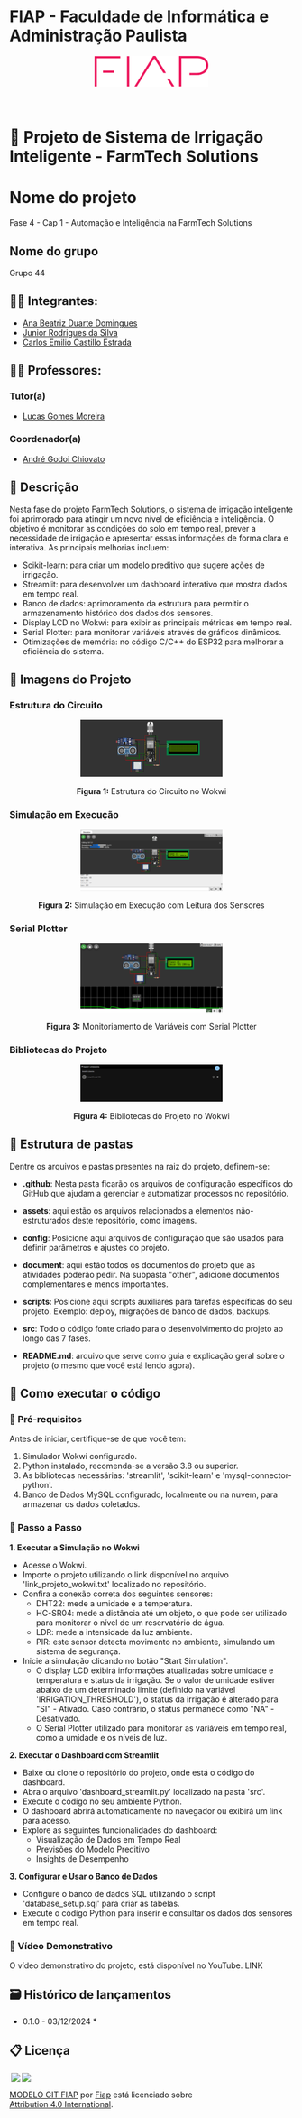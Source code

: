 # FIAP - Faculdade de Informática e Administração Paulista

<p align="center">
<a href= "https://www.fiap.com.br/"><img src="assets/logo-fiap.png" alt="FIAP - Faculdade de Informática e Admnistração Paulista" border="0" width=40% height=40%></a>
</p>

<br>

# 🌾 Projeto de Sistema de Irrigação Inteligente - FarmTech Solutions

# Nome do projeto
Fase 4 - Cap 1 - Automação e Inteligência na FarmTech Solutions

## Nome do grupo
Grupo 44

## 👨‍🎓 Integrantes: 
- <a href="https://www.linkedin.com/in/">Ana Beatriz Duarte Domingues</a>
- <a href="https://www.linkedin.com/in/jrsilva051/">Junior Rodrigues da Silva</a>
- <a href="https://www.linkedin.com/in/">Carlos Emilio Castillo Estrada</a>

## 👩‍🏫 Professores:
### Tutor(a) 
- <a href="https://www.linkedin.com/company/inova-fusca">Lucas Gomes Moreira</a>
### Coordenador(a)
- <a href="https://www.linkedin.com/company/inova-fusca">André Godoi Chiovato</a>


## 📜 Descrição
Nesta fase do projeto FarmTech Solutions, o sistema de irrigação inteligente foi aprimorado para atingir um novo nível de eficiência e inteligência. O objetivo é monitorar as condições do solo em tempo real, prever a necessidade de irrigação e apresentar essas informações de forma clara e interativa. As principais melhorias incluem:
- Scikit-learn: para criar um modelo preditivo que sugere ações de irrigação.
- Streamlit: para desenvolver um dashboard interativo que mostra dados em tempo real.
- Banco de dados: aprimoramento da estrutura para permitir o armazenamento histórico dos dados dos sensores.
- Display LCD no Wokwi: para exibir as principais métricas em tempo real.
- Serial Plotter: para monitorar variáveis através de gráficos dinâmicos.
- Otimizações de memória: no código C/C++ do ESP32 para melhorar a eficiência do sistema.


## 📸 Imagens do Projeto
### Estrutura do Circuito 

<p align="center">
  <img src="assets/project4.png" alt="Estrutura do Circuito" border="0" width="50%" height="50%">
</p>

<p align="center">
  <strong>Figura 1:</strong> Estrutura do Circuito no Wokwi
</p>

### Simulação em Execução

<p align="center">
  <img src="assets/simulation4.png" alt="Simulação em Execução" border="0" width="50%" height="50%">
</p>

<p align="center">
  <strong>Figura 2:</strong> Simulação em Execução com Leitura dos Sensores
</p>

### Serial Plotter

<p align="center">
  <img src="assets/serialplotter4.png" alt="Serial Plotter" border="0" width="50%" height="50%">
</p>

<p align="center">
  <strong>Figura 3:</strong> Monitoriamento de Variáveis com Serial Plotter
</p>

### Bibliotecas do Projeto

<p align="center">
  <img src="assets/library4.png" alt="Bibliotecas do Projeto" border="0" width="50%" height="50%">
</p>

<p align="center">
  <strong>Figura 4:</strong> Bibliotecas do Projeto no Wokwi
</p>

## 📁 Estrutura de pastas

Dentre os arquivos e pastas presentes na raiz do projeto, definem-se:

- <b>.github</b>: Nesta pasta ficarão os arquivos de configuração específicos do GitHub que ajudam a gerenciar e automatizar processos no repositório.

- <b>assets</b>: aqui estão os arquivos relacionados a elementos não-estruturados deste repositório, como imagens.

- <b>config</b>: Posicione aqui arquivos de configuração que são usados para definir parâmetros e ajustes do projeto.

- <b>document</b>: aqui estão todos os documentos do projeto que as atividades poderão pedir. Na subpasta "other", adicione documentos complementares e menos importantes.

- <b>scripts</b>: Posicione aqui scripts auxiliares para tarefas específicas do seu projeto. Exemplo: deploy, migrações de banco de dados, backups.

- <b>src</b>: Todo o código fonte criado para o desenvolvimento do projeto ao longo das 7 fases.

- <b>README.md</b>: arquivo que serve como guia e explicação geral sobre o projeto (o mesmo que você está lendo agora).


## 🔧 Como executar o código
### 💼 Pré-requisitos
Antes de iniciar, certifique-se de que você tem:

1. Simulador Wokwi configurado.
2. Python instalado, recomenda-se a versão 3.8 ou superior.
3. As bibliotecas necessárias: 'streamlit', 'scikit-learn' e 'mysql-connector-python'.
4. Banco de Dados MySQL configurado, localmente ou na nuvem, para armazenar os dados coletados.

### 🚀 Passo a Passo
**1. Executar a Simulação no Wokwi**
* Acesse o Wokwi.
* Importe o projeto utilizando o link disponível no arquivo 'link_projeto_wokwi.txt' localizado no repositório.
* Confira a conexão correta dos seguintes sensores:
  - DHT22: mede a umidade e a temperatura.
  - HC-SR04: mede a distância até um objeto, o que pode ser utilizado para monitorar o nível de um reservatório de água.
  - LDR: mede a intensidade da luz ambiente.
  - PIR: este sensor detecta movimento no ambiente, simulando um sistema de segurança.
* Inicie a simulação clicando no botão "Start Simulation".
  - O display LCD exibirá informações atualizadas sobre umidade e temperatura e status da irrigação. Se o valor de umidade estiver abaixo de um determinado limite (definido na variável 'IRRIGATION_THRESHOLD'), o status da irrigação é alterado para "SI" - Ativado. Caso contrário, o status permanece como "NA" - Desativado.
  - O Serial Plotter utilizado para monitorar as variáveis em tempo real, como a umidade e os níveis de luz.

**2. Executar o Dashboard com Streamlit**
* Baixe ou clone o repositório do projeto, onde está o código do dashboard.
* Abra o arquivo 'dashboard_streamlit.py' localizado na pasta 'src'.
* Execute o código no seu ambiente Python.
* O dashboard abrirá automaticamente no navegador ou exibirá um link para acesso.
* Explore as seguintes funcionalidades do dashboard:
  - Visualização de Dados em Tempo Real
  - Previsões do Modelo Preditivo
  - Insights de Desempenho

**3. Configurar e Usar o Banco de Dados**
* Configure o banco de dados SQL utilizando o script 'database_setup.sql' para criar as tabelas.
* Execute o código Python para inserir e consultar os dados dos sensores em tempo real.

### 🎥 Vídeo Demonstrativo 
O vídeo demonstrativo do projeto, está disponível no YouTube.
LINK

## 🗃 Histórico de lançamentos

* 0.1.0 - 03/12/2024
    *

## 📋 Licença

<img style="height:22px!important;margin-left:3px;vertical-align:text-bottom;" src="https://mirrors.creativecommons.org/presskit/icons/cc.svg?ref=chooser-v1"><img style="height:22px!important;margin-left:3px;vertical-align:text-bottom;" src="https://mirrors.creativecommons.org/presskit/icons/by.svg?ref=chooser-v1"><p xmlns:cc="http://creativecommons.org/ns#" xmlns:dct="http://purl.org/dc/terms/"><a property="dct:title" rel="cc:attributionURL" href="https://github.com/agodoi/template">MODELO GIT FIAP</a> por <a rel="cc:attributionURL dct:creator" property="cc:attributionName" href="https://fiap.com.br">Fiap</a> está licenciado sobre <a href="http://creativecommons.org/licenses/by/4.0/?ref=chooser-v1" target="_blank" rel="license noopener noreferrer" style="display:inline-block;">Attribution 4.0 International</a>.</p>
